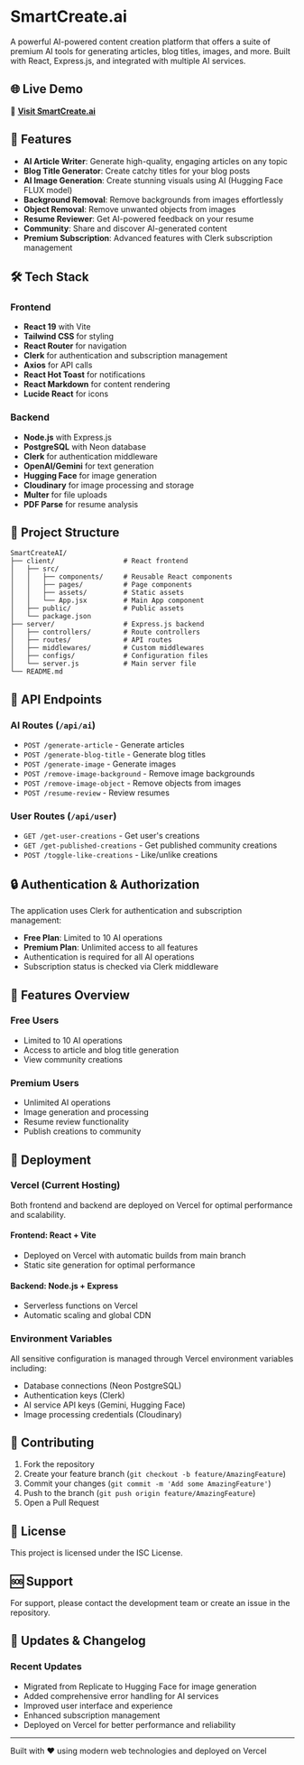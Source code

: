 # SmartCreate.ai

A powerful AI-powered content creation platform that offers a suite of premium AI tools for generating articles, blog titles, images, and more. Built with React, Express.js, and integrated with multiple AI services.

## 🌐 Live Demo

🔗 **[Visit SmartCreate.ai](https://smart-create-ai.vercel.app)**

## 🚀 Features

- **AI Article Writer**: Generate high-quality, engaging articles on any topic
- **Blog Title Generator**: Create catchy titles for your blog posts
- **AI Image Generation**: Create stunning visuals using AI (Hugging Face FLUX model)
- **Background Removal**: Remove backgrounds from images effortlessly
- **Object Removal**: Remove unwanted objects from images
- **Resume Reviewer**: Get AI-powered feedback on your resume
- **Community**: Share and discover AI-generated content
- **Premium Subscription**: Advanced features with Clerk subscription management

## 🛠️ Tech Stack

### Frontend
- **React 19** with Vite
- **Tailwind CSS** for styling
- **React Router** for navigation
- **Clerk** for authentication and subscription management
- **Axios** for API calls
- **React Hot Toast** for notifications
- **React Markdown** for content rendering
- **Lucide React** for icons

### Backend
- **Node.js** with Express.js
- **PostgreSQL** with Neon database
- **Clerk** for authentication middleware
- **OpenAI/Gemini** for text generation
- **Hugging Face** for image generation
- **Cloudinary** for image processing and storage
- **Multer** for file uploads
- **PDF Parse** for resume analysis

## 📁 Project Structure

```
SmartCreateAI/
├── client/                 # React frontend
│   ├── src/
│   │   ├── components/     # Reusable React components
│   │   ├── pages/          # Page components
│   │   ├── assets/         # Static assets
│   │   └── App.jsx         # Main App component
│   ├── public/             # Public assets
│   └── package.json
├── server/                 # Express.js backend
│   ├── controllers/        # Route controllers
│   ├── routes/             # API routes
│   ├── middlewares/        # Custom middlewares
│   ├── configs/            # Configuration files
│   └── server.js           # Main server file
└── README.md
```

## 🔑 API Endpoints

### AI Routes (`/api/ai`)
- `POST /generate-article` - Generate articles
- `POST /generate-blog-title` - Generate blog titles
- `POST /generate-image` - Generate images
- `POST /remove-image-background` - Remove image backgrounds
- `POST /remove-image-object` - Remove objects from images
- `POST /resume-review` - Review resumes

### User Routes (`/api/user`)
- `GET /get-user-creations` - Get user's creations
- `GET /get-published-creations` - Get published community creations
- `POST /toggle-like-creations` - Like/unlike creations

## 🔒 Authentication & Authorization

The application uses Clerk for authentication and subscription management:

- **Free Plan**: Limited to 10 AI operations
- **Premium Plan**: Unlimited access to all features
- Authentication is required for all AI operations
- Subscription status is checked via Clerk middleware

## 🎨 Features Overview

### Free Users
- Limited to 10 AI operations
- Access to article and blog title generation
- View community creations

### Premium Users
- Unlimited AI operations
- Image generation and processing
- Resume review functionality
- Publish creations to community

## 🚀 Deployment

### Vercel (Current Hosting)

Both frontend and backend are deployed on Vercel for optimal performance and scalability.

#### Frontend: React + Vite
- Deployed on Vercel with automatic builds from main branch
- Static site generation for optimal performance

#### Backend: Node.js + Express
- Serverless functions on Vercel
- Automatic scaling and global CDN

### Environment Variables
All sensitive configuration is managed through Vercel environment variables including:
- Database connections (Neon PostgreSQL)
- Authentication keys (Clerk)
- AI service API keys (Gemini, Hugging Face)
- Image processing credentials (Cloudinary)

## 🤝 Contributing

1. Fork the repository
2. Create your feature branch (`git checkout -b feature/AmazingFeature`)
3. Commit your changes (`git commit -m 'Add some AmazingFeature'`)
4. Push to the branch (`git push origin feature/AmazingFeature`)
5. Open a Pull Request

## 📝 License

This project is licensed under the ISC License.

## 🆘 Support

For support, please contact the development team or create an issue in the repository.

## 🔄 Updates & Changelog

### Recent Updates
- Migrated from Replicate to Hugging Face for image generation
- Added comprehensive error handling for AI services
- Improved user interface and experience
- Enhanced subscription management
- Deployed on Vercel for better performance and reliability

---

Built with ❤️ using modern web technologies and deployed on Vercel
